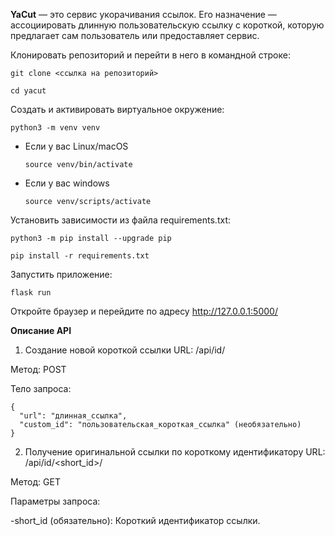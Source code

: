 **YaCut** — это сервис укорачивания ссылок. Его назначение — ассоциировать длинную пользовательскую ссылку с короткой, которую предлагает сам пользователь или предоставляет сервис.


Клонировать репозиторий и перейти в него в командной строке:

```
git clone <ссылка на репозиторий>

cd yacut
```

Cоздать и активировать виртуальное окружение:

```
python3 -m venv venv
```

* Если у вас Linux/macOS

    ```
    source venv/bin/activate
    ```

* Если у вас windows

    ```
    source venv/scripts/activate
    ```

Установить зависимости из файла requirements.txt:

```
python3 -m pip install --upgrade pip

pip install -r requirements.txt
```

Запустить приложение:

```
flask run
```

Откройте браузер и перейдите по адресу http://127.0.0.1:5000/

**Описание API**

1. Создание новой короткой ссылки
URL: /api/id/

Метод: POST

Тело запроса:

```
{
  "url": "длинная_ссылка",
  "custom_id": "пользовательская_короткая_ссылка" (необязательно)
}
```

2. Получение оригинальной ссылки по короткому идентификатору
URL: /api/id/<short_id>/

Метод: GET

Параметры запроса:

-short_id (обязательно): Короткий идентификатор ссылки.